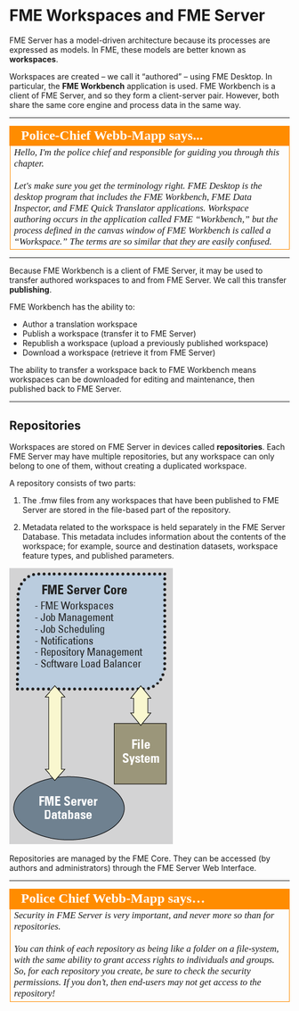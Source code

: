 # FME Workspaces and FME Server

FME Server has a model-driven architecture because its processes are expressed as models. In FME, these models are better known as **workspaces**.

Workspaces are created – we call it “authored” – using FME Desktop. In particular, the **FME Workbench** application is used. FME Workbench is a client of FME Server, and so they form a client-server pair. However, both share the same core engine and process data in the same way.

---

<!--Person X Says Section-->

<table style="border-spacing: 0px">
  <tr>
    <td style="vertical-align:middle;background-color:darkorange;border: 2px solid darkorange">
      <i class="fa fa-quote-left fa-lg fa-pull-left fa-fw" style="color:white;padding-right: 12px;vertical-align:text-top"></i>
      <span style="color:white;font-size:x-large;font-weight: bold;font-family:serif">Police-Chief Webb-Mapp says...</span>
    </td>
  </tr>
  <tr>
    <td style="border: 1px solid darkorange">
      <span style="font-family:serif; font-style:italic; font-size:larger">
        Hello, I'm the police chief and responsible for guiding you through this chapter.
        <br><br>
        Let's make sure you get the terminology right. FME Desktop is the desktop program that includes the FME Workbench, FME Data Inspector, and FME Quick Translator applications. Workspace authoring occurs in the application called FME “Workbench,” but the process defined in the canvas window of FME Workbench is called a “Workspace.” The terms are so similar that they are easily confused.
      </span>
    </td>
  </tr>
</table>

---

Because FME Workbench is a client of FME Server, it may be used to transfer authored workspaces to and from FME Server. We call this transfer **publishing**.

FME Workbench has the ability to:

- Author a translation workspace
- Publish a workspace (transfer it to FME Server)
- Republish a workspace (upload a previously published workspace)
- Download a workspace (retrieve it from FME Server)

The ability to transfer a workspace back to FME Workbench means workspaces can be downloaded for editing and maintenance, then published back to FME Server.

---

## Repositories ##

Workspaces are stored on FME Server in devices called **repositories**. Each FME Server may have multiple repositories, but any workspace can only belong to one of them, without creating a duplicated workspace.

A repository consists of two parts:

1) The .fmw files from any workspaces that have been published to FME Server are stored in the file-based part of the repository.

2) Metadata related to the workspace is held separately in the FME Server Database. This metadata includes information about the contents of the workspace; for example, source and destination datasets, workspace feature types, and published parameters.

![](./Images/Img1.007.CoreAndRepositories.png)

Repositories are managed by the FME Core. They can be accessed (by authors and administrators) through the FME Server Web Interface.

---

<table style="border-spacing: 0px">
<tr>
<td style="vertical-align:middle;background-color:darkorange;border: 2px solid darkorange">
<i class="fa fa-quote-left fa-lg fa-pull-left fa-fw" style="color:white;padding-right: 12px;vertical-align:text-top"></i>
<span style="color:white;font-size:x-large;font-weight: bold;font-family:serif">Police Chief Webb-Mapp says…</span>
</td>
</tr>

<tr>
<td style="border: 1px solid darkorange">
<span style="font-family:serif; font-style:italic; font-size:larger">
Security in FME Server is very important, and never more so than for repositories.
<br><br>You can think of each repository as being like a folder on a file-system, with the same ability to grant access rights to individuals and groups. So, for each repository you create, be sure to check the security permissions. If you don’t, then end-users may not get access to the repository!
</span>
</td>
</tr>
</table>
